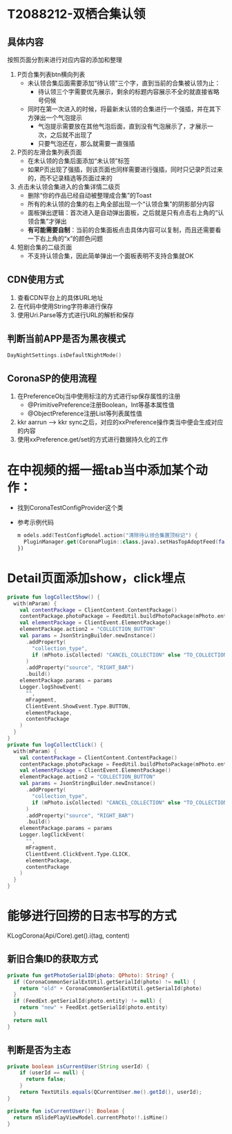# T2088212-双栖合集认领

## 具体内容

按照页面分割来进行对应内容的添加和整理

1. P页合集列表btn横向列表
   - 未认领合集后面需要添加“待认领”三个字，直到当前的合集被认领为止：
     - 待认领三个字需要优先展示，剩余的标题内容展示不全的就直接省略号伺候
   - 同时在第一次进入的时候，将最新未认领的合集进行一个强插，并在其下方弹出一个气泡提示
     - 气泡提示需要放在其他气泡后面，直到没有气泡展示了，才展示一次，之后就不出现了
     - 只要气泡还在，那么就需要一直强插
2. P页的左滑合集列表页面
   - 在未认领的合集后面添加“未认领”标签
   - 如果P页出现了强插，则该页面也同样需要进行强插，同时只记录P页过来的，而不记录精选等页面过来的
3. 点击未认领合集进入的合集详情二级页
   - 删除“你的作品已经自动被整理成合集”的Toast
   - 所有的未认领的合集的右上角全部出现一个“认领合集”的阴影部分内容
   - 面板弹出逻辑：首次进入是自动弹出面板，之后就是只有点击右上角的“认领合集”才弹出
   - **有可能需要自制**：当前的合集面板点击具体内容可以复制，而且还需要看一下右上角的“x”的颜色问题
4. 短剧合集的二级页面
   - 不支持认领合集，因此简单弹出一个面板表明不支持合集就OK

## CDN使用方式

1. 查看CDN平台上的具体URL地址
2. 在代码中使用String字符串进行保存
3. 使用Uri.Parse等方式进行URL的解析和保存

## 判断当前APP是否为黑夜模式

```kotlin
DayNightSettings.isDefaultNightMode()
```

## CoronaSP的使用流程

1. 在PreferenceObj当中使用标注的方式进行sp保存属性的注册
   - @PrimitivePreference注册Boolean，Int等基本属性值
   - @ObjectPreference注册List等列表属性值
2. kkr aarrun --> kkr sync之后，对应的xxPreference操作类当中便会生成对应的内容
3. 使用xxPreference.get/set的方式进行数据持久化的工作





# 在中视频的摇一摇tab当中添加某个动作：

- 找到CoronaTestConfigProvider这个类

- 参考示例代码

  ```kotlin
  m odels.add(TestConfigModel.action("清除待认领合集置顶标记") {
    PluginManager.get(CoronaPlugin::class.java).setHasTopAdoptFeed(false)
  })
  ```



# Detail页面添加show，click埋点

```kotlin
private fun logCollectShow() {
  with(mParam) {
    val contentPackage = ClientContent.ContentPackage()
    contentPackage.photoPackage = FeedUtil.buildPhotoPackage(mPhoto.entity)
    val elementPackage = ClientEvent.ElementPackage()
    elementPackage.action2 = "COLLECTION_BUTTON"
    val params = JsonStringBuilder.newInstance()
      .addProperty(
        "collection_type",
        if (mPhoto.isCollected) "CANCEL_COLLECTION" else "TO_COLLECTION"
      )
      .addProperty("source", "RIGHT_BAR")
      .build()
    elementPackage.params = params
    Logger.logShowEvent(
      "",
      mFragment,
      ClientEvent.ShowEvent.Type.BUTTON,
      elementPackage,
      contentPackage
    )
  }
}
private fun logCollectClick() {
  with(mParam) {
    val contentPackage = ClientContent.ContentPackage()
    contentPackage.photoPackage = FeedUtil.buildPhotoPackage(mPhoto.entity)
    val elementPackage = ClientEvent.ElementPackage()
    elementPackage.action2 = "COLLECTION_BUTTON"
    val params = JsonStringBuilder.newInstance()
      .addProperty(
        "collection_type",
        if (mPhoto.isCollected) "CANCEL_COLLECTION" else "TO_COLLECTION"
      )
      .addProperty("source", "RIGHT_BAR")
      .build()
    elementPackage.params = params
    Logger.logClickEvent(
      "",
      mFragment,
      ClientEvent.ClickEvent.Type.CLICK,
      elementPackage,
      contentPackage
    )
  }
}
```

# 能够进行回捞的日志书写的方式

KLogCorona(Api/Core).get().i(tag, content)

## 新旧合集ID的获取方式

```kotlin
private fun getPhotoSerialID(photo: QPhoto): String? {
  if (CoronaCommonSerialExtUtil.getSerialId(photo) != null) {
    return "old" + CoronaCommonSerialExtUtil.getSerialId(photo)
  }
  if (FeedExt.getSerialId(photo.entity) != null) {
    return "new" + FeedExt.getSerialId(photo.entity)
  }
  return null
}
```

## 判断是否为主态

```java
private boolean isCurrentUser(String userId) {
​    if (userId == null) {
​      return false;
​    }
​    return TextUtils.equals(QCurrentUser.me().getId(), userId);
}
```
```kotlin
private fun isCurrentUser(): Boolean {
  return mSlidePlayViewModel.currentPhoto!!.isMine()
}
```